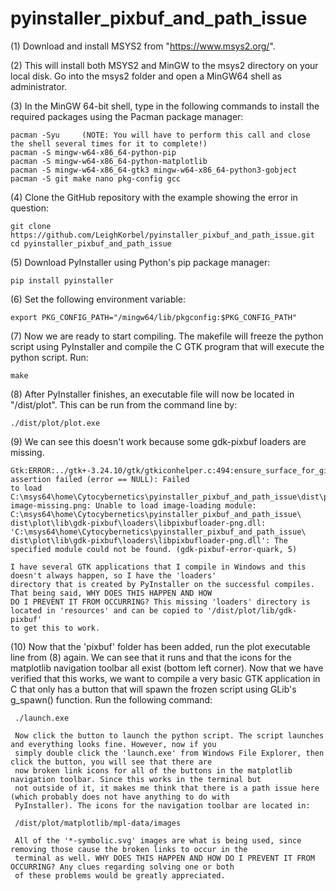 # pyinstaller_pixbuf_and_path_issue

(1) Download and install MSYS2 from "https://www.msys2.org/".

(2) This will install both MSYS2 and MinGW to the msys2 directory on your local disk. Go into the msys2 folder and
open a MinGW64 shell as administrator.    

(3) In the MinGW 64-bit shell, type in the following commands to install the required packages using the Pacman package manager:

    pacman -Syu		(NOTE: You will have to perform this call and close the shell several times for it to complete!)
    pacman -S mingw-w64-x86_64-python-pip
    pacman -S mingw-w64-x86_64-python-matplotlib
    pacman -S mingw-w64-x86_64-gtk3 mingw-w64-x86_64-python3-gobject
    pacman -S git make nano pkg-config gcc

(4) Clone the GitHub repository with the example showing the error in question:

    git clone https://github.com/LeighKorbel/pyinstaller_pixbuf_and_path_issue.git
    cd pyinstaller_pixbuf_and_path_issue

(5) Download PyInstaller using Python's pip package manager:

    pip install pyinstaller

(6) Set the following environment variable:

    export PKG_CONFIG_PATH="/mingw64/lib/pkgconfig:$PKG_CONFIG_PATH"

(7) Now we are ready to start compiling. The makefile will freeze the python script using PyInstaller and compile the C GTK
    program that will execute the python script. Run:

    make

(8) After PyInstaller finishes, an executable file will now be located in "/dist/plot". This can be run from the 
    command line by:

    ./dist/plot/plot.exe

(9) We can see this doesn't work because some gdk-pixbuf loaders are missing.

    Gtk:ERROR:../gtk+-3.24.10/gtk/gtkiconhelper.c:494:ensure_surface_for_gicon: assertion failed (error == NULL): Failed
    to load C:\msys64\home\Cytocybernetics\pyinstaller_pixbuf_and_path_issue\dist\plot/share\icons\Adwaita\24x24/status\
    image-missing.png: Unable to load image-loading module: C:\msys64\home\Cytocybernetics\pyinstaller_pixbuf_and_path_issue\
    dist\plot\lib\gdk-pixbuf\loaders\libpixbufloader-png.dll: 'C:\msys64\home\Cytocybernetics\pyinstaller_pixbuf_and_path_issue\
    dist\plot\lib\gdk-pixbuf\loaders\libpixbufloader-png.dll': The specified module could not be found. (gdk-pixbuf-error-quark, 5)

    I have several GTK applications that I compile in Windows and this doesn't always happen, so I have the 'loaders'
    directory that is created by PyInstaller on the successful compiles. That being said, WHY DOES THIS HAPPEN AND HOW
    DO I PREVENT IT FROM OCCURRING? This missing 'loaders' directory is located in 'resources' and can be copied to '/dist/plot/lib/gdk-pixbuf'
    to get this to work.

(10) Now that the 'pixbuf' folder has been added, run the plot executable line from (8) again. We can see that it runs and
     that the icons for the matplotlib navigation toolbar all exist (bottom left corner). Now that we have verified that this works,
     we want to compile a very basic GTK application in C that only has a button that will spawn the frozen script using GLib's
     g_spawn() function. Run the following command:

     ./launch.exe

     Now click the button to launch the python script. The script launches and everything looks fine. However, now if you
     simply double click the 'launch.exe' from Windows File Explorer, then click the button, you will see that there are 
     now broken link icons for all of the buttons in the matplotlib navigation toolbar. Since this works in the terminal but
     not outside of it, it makes me think that there is a path issue here (which probably does not have anything to do with
     PyInstaller). The icons for the navigation toolbar are located in:

     /dist/plot/matplotlib/mpl-data/images

     All of the '*-symbolic.svg' images are what is being used, since removing those cause the broken links to occur in the
     terminal as well. WHY DOES THIS HAPPEN AND HOW DO I PREVENT IT FROM OCCURRING? Any clues regarding solving one or both
     of these problems would be greatly appreciated.
